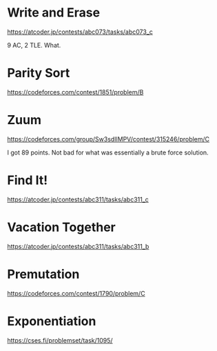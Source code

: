 # Write and Erase
https://atcoder.jp/contests/abc073/tasks/abc073_c

9 AC, 2 TLE. What.

# Parity Sort
https://codeforces.com/contest/1851/problem/B

# Zuum
https://codeforces.com/group/Sw3sdIlMPV/contest/315246/problem/C

I got 89 points. Not bad for what was essentially a brute force solution.

# Find It!
https://atcoder.jp/contests/abc311/tasks/abc311_c

# Vacation Together
https://atcoder.jp/contests/abc311/tasks/abc311_b

# Premutation
https://codeforces.com/contest/1790/problem/C

# Exponentiation
https://cses.fi/problemset/task/1095/
